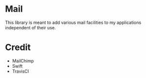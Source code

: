Mail
====

This library is meant to add various mail facilities to my applications independent of their use.

Credit
======
- MailChimp
- Swift
- TravisCI

